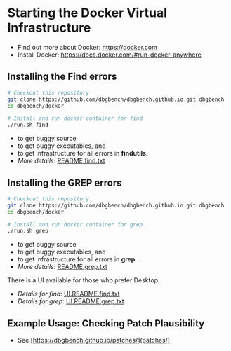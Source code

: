 # Starting the Docker Virtual Infrastructure
* Find out more about Docker: https://docker.com
* Install Docker: https://docs.docker.com/#run-docker-anywhere

## Installing the Find errors
```bash
# Checkout this repository
git clone https://github.com/dbgbench/dbgbench.github.io.git dbgbench
cd dbgbench/docker

# Install and run docker container for find
./run.sh find
```
* to get buggy source
* to get buggy executables, and  
* to get infrastructure for all errors in **findutils**.
* *More details*: [README.find.txt](docker/README.find.txt)

## Installing the GREP errors
```bash
# Checkout this repository
git clone https://github.com/dbgbench/dbgbench.github.io.git dbgbench
cd dbgbench/docker

# Install and run docker container for grep
./run.sh grep
``` 
* to get buggy source
* to get buggy executables, and  
* to get infrastructure for all errors in **grep**.
* *More details*: [README.grep.txt](docker/README.grep.txt)

There is a UI available for those who prefer Desktop:
* *Details for find*: [UI.README.find.txt](docker/UI.README.find.txt)
* *Details for grep*: [UI.README.grep.txt](docker/UI.README.grep.txt)

## Example Usage: Checking Patch Plausibility
* See [https://dbgbench.github.io/patches/](patches/)
